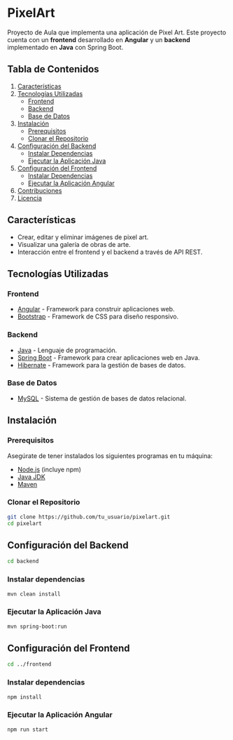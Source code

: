 # PixelArt

Proyecto de Aula que implementa una aplicación de Pixel Art. Este proyecto cuenta con un **frontend** desarrollado en **Angular** y un **backend** implementado en **Java** con Spring Boot.

## Tabla de Contenidos

1. [Características](#características)
2. [Tecnologías Utilizadas](#tecnologías-utilizadas)
   - [Frontend](#frontend)
   - [Backend](#backend)
   - [Base de Datos](#base-de-datos)
3. [Instalación](#instalación)
   - [Prerequisitos](#prerequisitos)
   - [Clonar el Repositorio](#clonar-el-repositorio)
4. [Configuración del Backend](#configuración-del-backend)
   - [Instalar Dependencias](#instalar-dependencias)
   - [Ejecutar la Aplicación Java](#ejecutar-la-aplicación-java)
5. [Configuración del Frontend](#configuración-del-frontend)
   - [Instalar Dependencias](#instalar-dependencias-1)
   - [Ejecutar la Aplicación Angular](#ejecutar-la-aplicación-angular)
6. [Contribuciones](#contribuciones)
7. [Licencia](#licencia)

## Características

- Crear, editar y eliminar imágenes de pixel art.
- Visualizar una galería de obras de arte.
- Interacción entre el frontend y el backend a través de API REST.

## Tecnologías Utilizadas

### Frontend
- [Angular](https://angular.io/) - Framework para construir aplicaciones web.
- [Bootstrap](https://getbootstrap.com/) - Framework de CSS para diseño responsivo.

### Backend
- [Java](https://www.java.com/) - Lenguaje de programación.
- [Spring Boot](https://spring.io/projects/spring-boot) - Framework para crear aplicaciones web en Java.
- [Hibernate](https://hibernate.org/) - Framework para la gestión de bases de datos.

### Base de Datos
- [MySQL](https://www.mysql.com/) - Sistema de gestión de bases de datos relacional.

## Instalación

### Prerequisitos

Asegúrate de tener instalados los siguientes programas en tu máquina:

- [Node.js](https://nodejs.org/) (incluye npm)
- [Java JDK](https://www.oracle.com/co/java/technologies/downloads/#java21)
- [Maven](https://maven.apache.org/)

### Clonar el Repositorio

```bash
git clone https://github.com/tu_usuario/pixelart.git
cd pixelart
```

## Configuración del Backend


```bash
cd backend
```

### Instalar dependencias
```bash
mvn clean install
```

### Ejecutar la Aplicación Java
```bash
mvn spring-boot:run
```

## Configuración del Frontend

```bash
cd ../frontend
```

### Instalar dependencias

```bash
npm install
```

### Ejecutar la Aplicación Angular

```bash
npm run start
```
